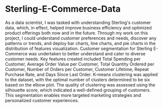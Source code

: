 # Sterling-E-Commerce-Data
As a data scientist, I was tasked with understanding Sterling's customer data, which, in effect, helped improve business efficiency and optimized product offerings both now and in the future. Through my work on this project, I could understand customer preferences and needs, discover any patterns or trends, and deploy bar charts, line charts, and pie charts in the distribution of features visualization.
Customer segmentation for Sterling E-Commerce was undertaken to better understand and cater to diverse customer needs. Key features created included Total Spending per Customer, Average Order Value per Customer, Total Quantity Ordered per Customer, Number of Orders per Customer, Customer Lifetime, Repeat Purchase Rate, and Days Since Last Order. K-means clustering was applied to the dataset, with the optimal number of clusters determined to be six based on the elbow plot. The quality of clustering was assessed using the silhouette score, which indicated a well-defined grouping of customers. This segmentation enables more targeted marketing strategies and personalized customer experiences.
